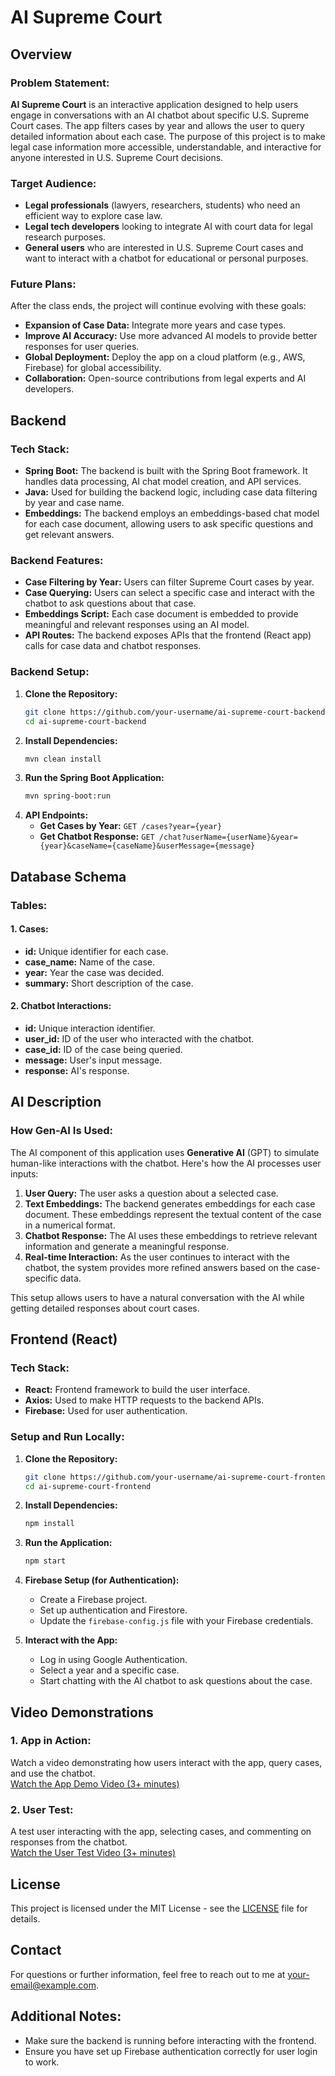 # AI Supreme Court

## Overview

### Problem Statement:
**AI Supreme Court** is an interactive application designed to help users engage in conversations with an AI chatbot about specific U.S. Supreme Court cases. The app filters cases by year and allows the user to query detailed information about each case. The purpose of this project is to make legal case information more accessible, understandable, and interactive for anyone interested in U.S. Supreme Court decisions.

### Target Audience:
- **Legal professionals** (lawyers, researchers, students) who need an efficient way to explore case law.
- **Legal tech developers** looking to integrate AI with court data for legal research purposes.
- **General users** who are interested in U.S. Supreme Court cases and want to interact with a chatbot for educational or personal purposes.

### Future Plans:
After the class ends, the project will continue evolving with these goals:
- **Expansion of Case Data:** Integrate more years and case types.
- **Improve AI Accuracy:** Use more advanced AI models to provide better responses for user queries.
- **Global Deployment:** Deploy the app on a cloud platform (e.g., AWS, Firebase) for global accessibility.
- **Collaboration:** Open-source contributions from legal experts and AI developers.

## Backend

### Tech Stack:
- **Spring Boot:** The backend is built with the Spring Boot framework. It handles data processing, AI chat model creation, and API services.
- **Java:** Used for building the backend logic, including case data filtering by year and case name.
- **Embeddings:** The backend employs an embeddings-based chat model for each case document, allowing users to ask specific questions and get relevant answers.

### Backend Features:
- **Case Filtering by Year:** Users can filter Supreme Court cases by year.
- **Case Querying:** Users can select a specific case and interact with the chatbot to ask questions about that case.
- **Embeddings Script:** Each case document is embedded to provide meaningful and relevant responses using an AI model.
- **API Routes:** The backend exposes APIs that the frontend (React app) calls for case data and chatbot responses.

### Backend Setup:
1. **Clone the Repository:**
    ```bash
    git clone https://github.com/your-username/ai-supreme-court-backend.git
    cd ai-supreme-court-backend
    ```
2. **Install Dependencies:**
    ```bash
    mvn clean install
    ```
3. **Run the Spring Boot Application:**
    ```bash
    mvn spring-boot:run
    ```
4. **API Endpoints:**
    - **Get Cases by Year:** `GET /cases?year={year}`
    - **Get Chatbot Response:** `GET /chat?userName={userName}&year={year}&caseName={caseName}&userMessage={message}`

## Database Schema

### Tables:

#### 1. Cases:
- **id:** Unique identifier for each case.
- **case_name:** Name of the case.
- **year:** Year the case was decided.
- **summary:** Short description of the case.

#### 2. Chatbot Interactions:
- **id:** Unique interaction identifier.
- **user_id:** ID of the user who interacted with the chatbot.
- **case_id:** ID of the case being queried.
- **message:** User's input message.
- **response:** AI's response.

## AI Description

### How Gen-AI Is Used:
The AI component of this application uses **Generative AI** (GPT) to simulate human-like interactions with the chatbot. Here's how the AI processes user inputs:

1. **User Query:** The user asks a question about a selected case.
2. **Text Embeddings:** The backend generates embeddings for each case document. These embeddings represent the textual content of the case in a numerical format.
3. **Chatbot Response:** The AI uses these embeddings to retrieve relevant information and generate a meaningful response.
4. **Real-time Interaction:** As the user continues to interact with the chatbot, the system provides more refined answers based on the case-specific data.

This setup allows users to have a natural conversation with the AI while getting detailed responses about court cases.

## Frontend (React)

### Tech Stack:
- **React:** Frontend framework to build the user interface.
- **Axios:** Used to make HTTP requests to the backend APIs.
- **Firebase:** Used for user authentication.

### Setup and Run Locally:
1. **Clone the Repository:**
    ```bash
    git clone https://github.com/your-username/ai-supreme-court-frontend.git
    cd ai-supreme-court-frontend
    ```
2. **Install Dependencies:**
    ```bash
    npm install
    ```
3. **Run the Application:**
    ```bash
    npm start
    ```
4. **Firebase Setup (for Authentication):**
    - Create a Firebase project.
    - Set up authentication and Firestore.
    - Update the `firebase-config.js` file with your Firebase credentials.

5. **Interact with the App:**
    - Log in using Google Authentication.
    - Select a year and a specific case.
    - Start chatting with the AI chatbot to ask questions about the case.

## Video Demonstrations

### 1. App in Action:
Watch a video demonstrating how users interact with the app, query cases, and use the chatbot.  
[Watch the App Demo Video (3+ minutes)](link-to-video)

### 2. User Test:
A test user interacting with the app, selecting cases, and commenting on responses from the chatbot.  
[Watch the User Test Video (3+ minutes)](link-to-video)

## License
This project is licensed under the MIT License - see the [LICENSE](LICENSE) file for details.

## Contact
For questions or further information, feel free to reach out to me at [your-email@example.com](mailto:your-email@example.com).

## Additional Notes:
- Make sure the backend is running before interacting with the frontend.
- Ensure you have set up Firebase authentication correctly for user login to work.
